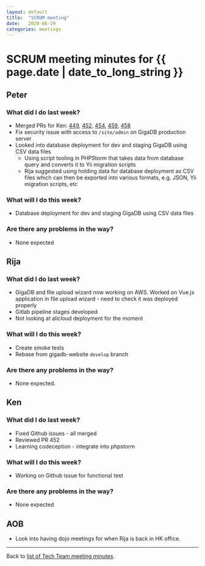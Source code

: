 ```yaml
---
layout: default
title:  "SCRUM meeting"
date:   2020-06-29
categories: meetings
---
```

# SCRUM meeting minutes for {{ page.date | date_to_long_string }}

## Peter

### What did I do last week?
* Merged PRs for Ken: [449](https://github.com/gigascience/gigadb-website/pull/449), [452](https://github.com/gigascience/gigadb-website/pull/452), [454](https://github.com/gigascience/gigadb-website/pull/454), [459](https://github.com/gigascience/gigadb-website/pull/459), [458](https://github.com/gigascience/gigadb-website/pull/458)
* Fix security issue with access to `/site/admin` on GigaDB production server
* Looked into database deployment for dev and staging GigaDB using CSV data 
files
  * Using script tooling in PHPStorm that takes data from database query and 
  converts it to Yii migration scripts
  * Rija suggested using holding data for database deployment as CSV files which 
  can then be exported into various formats, e.g. JSON, Yii migration scripts, 
  etc

### What will I do this week?
* Database deployment for dev and staging GigaDB using CSV data files

### Are there any problems in the way?
* None expected

## Rija

### What did I do last week?
* GigaDB and file upload wizard now working on AWS. Worked on Vue.js application 
in file upload wizard - need to check it was deployed properly
* Gitlab pipeline stages developed
* Not looking at alicloud deployment for the moment

### What will I do this week?
* Create smoke tests
* Rebase from gigadb-website `develop` branch

### Are there any problems in the way?
* None expected.

## Ken

### What did I do last week?
* Fixed Github issues - all merged
* Reviewed PR 452
* Learning codeception - integrate into phpstorm

### What will I do this week?
* Working on Github issue for functional test

### Are there any problems in the way?
* None expected


## AOB

* Look into having dojo meetings for when Rija is back in HK office. 

<hr>

Back to [list of Tech Team meeting minutes][scrum-meetings].

[scrum-meetings]: /techteam/index.html

